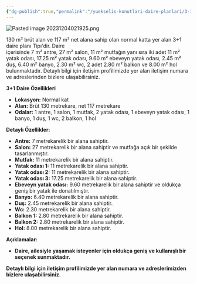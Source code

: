 ```yaml
---
{"dg-publish":true,"permalink":"/yuekselis-konutlari-daire-planlari/3-1-normal-kat-daire-plani-tip-1/","tags":["gardenEntry"],"noteIcon":""}
---
```


![Pasted image 20231204021925.png](/img/user/Resim%20Ar%C5%9Fivi/Pasted%20image%2020231204021925.png)


130 m² brüt alan ve 117 m² net alana sahip olan normal katta yer alan 3+1 daire planı Tipı'dir. Daire  
içerisinde 7 m² antre, 27 m² salon, 11 m² mutfağın yanı sıra iki adet 11 m² yatak odası, 17.25 m² yatak odası, 9.60 m² ebeveyn yatak odası, 2.45 m² duş, 6.40 m² banyo, 2.30 m² wc, 2 adet 2.80 m² balkon ve 8.00 m² hol bulunmaktadır. Detaylı bilgi için iletişim profilimizde yer alan iletişim numara ve adreslerinden bizlere ulaşabilirsiniz.

**3+1 Daire Özellikleri**

- **Lokasyon:** Normal kat
- **Alan:** Brüt 130 metrekare, net 117 metrekare
- **Odalar:** 1 antre, 1 salon, 1 mutfak, 2 yatak odası, 1 ebeveyn yatak odası, 1 banyo, 1 duş, 1 wc, 2 balkon, 1 hol

**Detaylı Özellikler:**

- **Antre:** 7 metrekarelik bir alana sahiptir.
- **Salon:** 27 metrekarelik bir alana sahiptir ve mutfağa açık bir şekilde tasarlanmıştır.
- **Mutfak:** 11 metrekarelik bir alana sahiptir.
- **Yatak odası 1:** 11 metrekarelik bir alana sahiptir.
- **Yatak odası 2:** 11 metrekarelik bir alana sahiptir.
- **Yatak odası 3:** 17.25 metrekarelik bir alana sahiptir.
- **Ebeveyn yatak odası:** 9.60 metrekarelik bir alana sahiptir ve oldukça geniş bir yatak ile donatılmıştır.
- **Banyo:** 6.40 metrekarelik bir alana sahiptir.
- **Duş:** 2.45 metrekarelik bir alana sahiptir.
- **Wc:** 2.30 metrekarelik bir alana sahiptir.
- **Balkon 1:** 2.80 metrekarelik bir alana sahiptir.
- **Balkon 2:** 2.80 metrekarelik bir alana sahiptir.
- **Hol:** 8.00 metrekarelik bir alana sahiptir.

**Açıklamalar:**

- **Daire, ailesiyle yaşamak isteyenler için oldukça geniş ve kullanışlı bir seçenek sunmaktadır.**

**Detaylı bilgi için iletişim profilimizde yer alan numara ve adreslerimizden bizlere ulaşabilirsiniz.**


